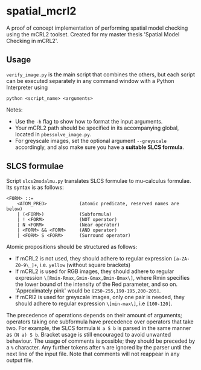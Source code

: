 # spatial_mcrl2
A proof of concept implementation of performing spatial model checking using the mCRL2 toolset. Created for my master thesis 'Spatial Model Checking in mCRL2'.
 
## Usage 
`verify_image.py` is the main script that combines the others, but each script can be executed separately in any command window with a Python Interpreter using
```
python <script_name> <arguments>
```

Notes: 
* Use the `-h` flag to show how to format the input arguments. 
* Your mCRL2 path should be specified in its accompanying global, located in `pbessolve_image.py`.
* For greyscale images, set the optional argument `--greyscale` accordingly, and also make sure you have a **suitable SLCS formula**. 

## SLCS formulae
Script `slcs2modalmu.py` translates SLCS formulae to mu-calculus formulae. Its syntax is as follows:

``` 
<FORM> ::= 
    <ATOM_PRED>            (atomic predicate, reserved names are below)
    | (<FORM>)             (Subformula)
    | ! <FORM>             (NOT operator)
    | N <FORM>             (Near operator)
    | <FORM> && <FORM>     (AND operator)
    | <FORM> S <FORM>      (Surround operator)
```
Atomic propositions should be structured as follows:
* If mCRL2 is not used, they should adhere to regular expression `[a-ZA-Z0-9\_]+`, i.e. `yellow` (without square brackets)
* If mCRL2 is used for RGB images, they should adhere to regular expression `\[Rmin-Rmax,Gmin-Gmax,Bmin-Bmax\]`, where Rmin specifies the lower bound of the intensity of the Red parameter, and so on. 'Approximately pink' would be `[250-255,190-195,200-205]`. 
* If mCRl2 is used for greyscale images, only one pair is needed, they should adhere to regular expression `\[min-max\]`, i.e `[100-120]`.

The precedence of operations depends on their amount of arguments; operators taking one subformula have precedence over operators that take two. For example, the SLCS formula `N a S b` is parsed in the same manner as `(N a) S b`. Bracket usage is still encouraged to avoid unwanted behaviour. The usage of comments is possible; they should be preceded by a `%` character. Any further tokens after `%` are ignored by the parser until the next line of the input file. Note that comments will not reappear in any output file.
